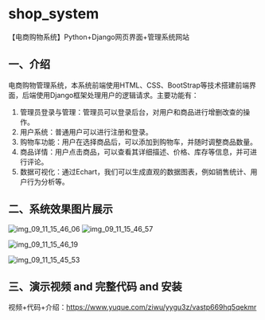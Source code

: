 # shop_system
【电商购物系统】Python+Django网页界面+管理系统网站

## 一、介绍
电商购物管理系统，本系统前端使用HTML、CSS、BootStrap等技术搭建前端界面，后端使用Django框架处理用户的逻辑请求。主要功能有：

1. 管理员登录与管理：管理员可以登录后台，对用户和商品进行增删改查的操作。
2. 用户系统：普通用户可以进行注册和登录。
3. 购物车功能：用户在选择商品后，可以添加到购物车，并随时调整商品数量。
4. 商品详情：用户点击商品，可以查看其详细描述、价格、库存等信息，并可进行评论。
5. 数据可视化：通过Echart，我们可以生成直观的数据图表，例如销售统计、用户行为分析等。

## 二、系统效果图片展示
![img_09_11_15_46_06](https://github.com/user-attachments/assets/f462eae7-34ca-4ea7-80a8-ed8a2ab21fb5)
![img_09_11_15_46_57](https://github.com/user-attachments/assets/fdd39ace-31f6-406e-a867-d97f6546da49)

![img_09_11_15_46_19](https://github.com/user-attachments/assets/34f858d2-f2c5-4877-80ad-baa4cf49e734)

![img_09_11_15_45_53](https://github.com/user-attachments/assets/9c036df7-c38f-444f-b073-21320c331c58)

## 三、演示视频 and 完整代码 and 安装
视频+代码+介绍：https://www.yuque.com/ziwu/yygu3z/vastp669hq5qekmr
